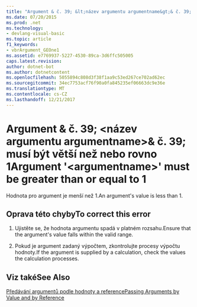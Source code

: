 ```yaml
---
title: "Argument & č. 39; &lt;název argumentu argumentname&gt;& č. 39; musí být větší než nebo rovno 1"
ms.date: 07/20/2015
ms.prod: .net
ms.technology:
- devlang-visual-basic
ms.topic: article
f1_keywords:
- vbrArgument_GEOne1
ms.assetid: e7769937-5227-4530-89ca-3d6ffc505005
caps.latest.revision: 
author: dotnet-bot
ms.author: dotnetcontent
ms.openlocfilehash: 5055894c808d3f38f1aa9c53ed267ce702ad62ec
ms.sourcegitcommit: 34ec7753acf76f90a0fa845235ef06663dc9e36e
ms.translationtype: MT
ms.contentlocale: cs-CZ
ms.lasthandoff: 12/21/2017
---
```

# <a name="argument-39ltargumentnamegt39-must-be-greater-than-or-equal-to-1"></a><span data-ttu-id="6ff31-102">Argument & č. 39; &lt;název argumentu argumentname&gt;& č. 39; musí být větší než nebo rovno 1</span><span class="sxs-lookup"><span data-stu-id="6ff31-102">Argument &#39;&lt;argumentname&gt;&#39; must be greater than or equal to 1</span></span>
<span data-ttu-id="6ff31-103">Hodnota pro argument je menší než 1.</span><span class="sxs-lookup"><span data-stu-id="6ff31-103">An argument's value is less than 1.</span></span>  
  
## <a name="to-correct-this-error"></a><span data-ttu-id="6ff31-104">Oprava této chyby</span><span class="sxs-lookup"><span data-stu-id="6ff31-104">To correct this error</span></span>  
  
1.  <span data-ttu-id="6ff31-105">Ujistěte se, že hodnota argumentu spadá v platném rozsahu.</span><span class="sxs-lookup"><span data-stu-id="6ff31-105">Ensure that the argument's value falls within the valid range.</span></span>  
  
2.  <span data-ttu-id="6ff31-106">Pokud je argument zadaný výpočtem, zkontrolujte procesy výpočtu hodnoty.</span><span class="sxs-lookup"><span data-stu-id="6ff31-106">If the argument is supplied by a calculation, check the values the calculation processes.</span></span>  
  
## <a name="see-also"></a><span data-ttu-id="6ff31-107">Viz také</span><span class="sxs-lookup"><span data-stu-id="6ff31-107">See Also</span></span>  
 [<span data-ttu-id="6ff31-108">Předávání argumentů podle hodnoty a reference</span><span class="sxs-lookup"><span data-stu-id="6ff31-108">Passing Arguments by Value and by Reference</span></span>](../../visual-basic/programming-guide/language-features/procedures/passing-arguments-by-value-and-by-reference.md)  


